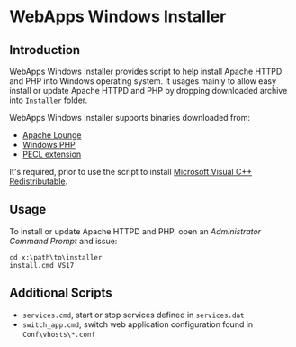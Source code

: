 # WebApps Windows Installer

## Introduction

WebApps Windows Installer provides script to help install Apache HTTPD and PHP
into Windows operating system. It usages mainly to allow easy install or update
Apache HTTPD and PHP by dropping downloaded archive into `Installer`
folder.

WebApps Windows Installer supports binaries downloaded from:
* [Apache Lounge](https://www.apachelounge.com/download/)
* [Windows PHP](https://windows.php.net/download/)
* [PECL extension](https://pecl.php.net/)

It's required, prior to use the script to install
[Microsoft Visual C++ Redistributable](https://support.microsoft.com/en-us/topic/the-latest-supported-visual-c-downloads-2647da03-1eea-4433-9aff-95f26a218cc0).

## Usage

To install or update Apache HTTPD and PHP, open an *Administrator Command Prompt*
and issue:

```
cd x:\path\to\installer
install.cmd VS17
```

## Additional Scripts

* `services.cmd`, start or stop services defined in `services.dat`
* `switch_app.cmd`, switch web application configuration found in `Conf\vhosts\*.conf`
